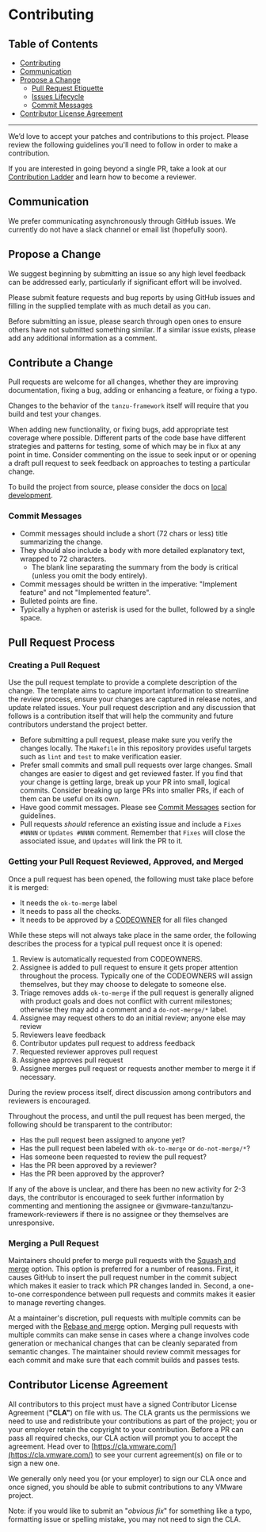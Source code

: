 # Contributing

## Table of Contents

* [Contributing](#contributing)
* [Communication](#communication)
* [Propose a Change](#propose-a-change)
  * [Pull Request Etiquette](#pull-request-etiquette)
  * [Issues Lifecycle](#issues-lifecycle)
  * [Commit Messages](#commit-messages)
* [Contributor License Agreement](#contributor-license-agreement)

--------------

We’d love to accept your patches and contributions to this project. Please
review the following guidelines you'll need to follow in order to make a
contribution.

If you are interested in going beyond a single PR, take a look at our
[Contribution Ladder](docs/contribution-ladder.md) and learn how to become a
reviewer.

## Communication

We prefer communicating asynchronously through GitHub issues. We currently do
not have a slack channel or email list (hopefully soon).

## Propose a Change

We suggest beginning by submitting an issue so any high level feedback can be
addressed early, particularly if significant effort will be involved.

Please submit feature requests and bug reports by using GitHub issues and filling
in the supplied template with as much detail as you can.

Before submitting an issue, please search through open ones to ensure others
have not submitted something similar. If a similar issue exists, please add any
additional information as a comment.

<!-- TODO: this section should be revised, but it needs discussion first.
     https://github.com/vmware-tanzu/tanzu-framework/issues/874

### Issues Lifecycle

Once an issue is labeled with `in-progress`, a team member has begun
investigating it. We keep `in-progress` issues open until they have been
resolved and released. Once released, a comment containing release information
will be posted in the issue's thread.

-->

## Contribute a Change

Pull requests are welcome for all changes, whether they are improving
documentation, fixing a bug, adding or enhancing a feature, or fixing a typo.

Changes to the behavior of the `tanzu-framework` itself will require that you
build and test your changes.

When adding new functionality, or fixing bugs, add appropriate test coverage
where possible. Different parts of the code base have different strategies and
patterns for testing, some of which may be in flux at any point in time.
Consider commenting on the issue to seek input or  or opening a draft pull
request to seek feedback on approaches to testing a particular change.

To build the project from source, please consider the docs on [local development](docs/dev/build.md).

### Commit Messages

* Commit messages should include a short (72 chars or less) title summarizing the change.
* They should also include a body with more detailed explanatory text, wrapped to 72 characters.
  * The blank line separating the summary from the body is critical (unless you omit the body entirely).
* Commit messages should be written in the imperative: "Implement feature" and not "Implemented feature".
* Bulleted points are fine.
* Typically a hyphen or asterisk is used for the bullet, followed by a single space.

## Pull Request Process

### Creating a Pull Request

Use the pull request template to provide a complete description of the change.
The template aims to capture important information to streamline the review
process, ensure your changes are captured in release notes, and update related
issues. Your pull request description and any discussion that follows is a
contribution itself that will help the community and future contributors
understand the project better.

* Before submitting a pull request, please make sure you verify the changes
  locally. The `Makefile` in this repository provides useful targets such as
  `lint` and `test` to make verification easier.
* Prefer small commits and small pull requests over large changes.
  Small changes are easier to digest and get reviewed faster. If you find
  that your change is getting large, break up your PR into small, logical
  commits. Consider breaking up large PRs into smaller PRs, if each of them
  can be useful on its own.
* Have good commit messages. Please see [Commit Messages](#commit-messages)
  section for guidelines.
* Pull requests *should* reference an existing issue and include a `Fixes #NNNN`
  or `Updates #NNNN` comment. Remember that `Fixes` will close the associated
  issue, and `Updates` will link the PR to it.

### Getting your Pull Request Reviewed, Approved, and Merged

Once a pull request has been opened, the following must take place before it is merged:

* It needs the `ok-to-merge` label
* It needs to pass all the checks.
* It needs to be approved by a [CODEOWNER](https://github.com/vmware-tanzu/tanzu-framework/blob/main/CODEOWNERS) for all files changed

While these steps will not always take place in the same order, the following describes the process for a typical pull request once it is opened:

1. Review is automatically requested from CODEOWNERS.
2. Assignee is added to pull request to ensure it gets proper attention throughout the process.
   Typically one of the CODEOWNERS will assign themselves, but they may choose to delegate to someone else.
3. Triage removes adds `ok-to-merge` if the pull request is generally aligned with product goals and does not conflict with current milestones; otherwise they may add a comment and a `do-not-merge/*` label.
4. Assignee may request others to do an initial review; anyone else may review
5. Reviewers leave feedback
6. Contributor updates pull request to address feedback
7. Requested reviewer approves pull request
8. Assignee approves pull request
9. Assignee merges pull request or requests another member to merge it if necessary.

During the review process itself, direct discussion among contributors and reviewers is encouraged.

Throughout the process, and until the pull request has been merged, the following should be transparent to the contributor:

* Has the pull request been assigned to anyone yet?
* Has the pull request been labeled with `ok-to-merge` or `do-not-merge/*`?
* Has someone been requested to review the pull request?
* Has the PR been approved by a reviewer?
* Has the PR been approved by the approver?

If any of the above is unclear, and there has been no new activity for 2-3 days,
the contributor is encouraged to seek further information by commenting and
mentioning the assignee or @vmware-tanzu/tanzu-framework-reviewers if there is
no assignee or they themselves are unresponsive.

### Merging a Pull Request

Maintainers should prefer to merge pull requests with the [Squash and merge](https://help.github.com/en/github/collaborating-with-issues-and-pull-requests/about-pull-request-merges#squash-and-merge-your-pull-request-commits) option.
This option is preferred for a number of reasons.
First, it causes GitHub to insert the pull request number in the commit subject
which makes it easier to track which PR changes landed in.
Second, a one-to-one correspondence between pull requests and commits makes it
easier to manage reverting changes.

At a maintainer's discretion, pull requests with multiple commits can be merged
with the [Rebase and merge](https://help.github.com/en/github/collaborating-with-issues-and-pull-requests/about-pull-request-merges#rebase-and-merge-your-pull-request-commits)
option. Merging pull requests with multiple commits can make sense in cases
where a change involves code generation or mechanical changes that can be
cleanly separated from semantic changes. The maintainer should review commit
messages for each commit and make sure that each commit builds and passes
tests.

## Contributor License Agreement

All contributors to this project must have a signed Contributor License
Agreement (**"CLA"**) on file with us. The CLA grants us the permissions we
need to use and redistribute your contributions as part of the project; you or
your employer retain the copyright to your contribution. Before a PR can pass
all required checks, our CLA action will prompt you to accept the agreement.
Head over to [https://cla.vmware.com/](https://cla.vmware.com/) to see your
current agreement(s) on file or to sign a new one.

We generally only need you (or your employer) to sign our CLA once and once
signed, you should be able to submit contributions to any VMware project.

Note: if you would like to submit an "_obvious fix_" for something like a typo,
formatting issue or spelling mistake, you may not need to sign the CLA.
